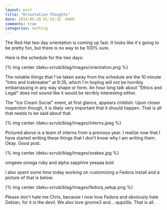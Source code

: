 ```yaml
---
layout: post
title: "Orientation Thoughts"
date: 2014-05-20 01:34:32 -0400
comments: true
categories: nothing
---
```

The Red Hat two day orientation is coming up fast. It looks like it's going to be pretty fun, but there is no way to be 100% sure.

Here is the schedule for the two days:

{% img center /deku-scrub/blag/images/orientation.png %}

The notable things that I've taken away from the schedule are the 10 minute "Intro and Icebreaker" at 9:35, which I'm hoping will not be horribly embarrassing in any way shape or form. An hour long talk about "Ethics and Legal" does not sound like it would be terribly interesting either.

The "Ice Cream Social" event, at first glance, appears childish. Upon closer inspection though, it is likely very important that it should happen. That is all that needs to be said about that.

{% img center /deku-scrub/blag/images/interns.jpeg %}

Pictured above is a team of interns from a previous year. I realize now that I have started writing these things that I don't know why I am writing them. Okay. Good post.

{% img center /deku-scrub/blag/images/snakes.jpg %}

omgeee omega ruby and alpha sapphire yeeaaa boiii

I also spent some time today working on customizing a Fedora install and a picture of that is below.

{% img center /deku-scrub/blag/images/fedora_setup.png %}

Please don't hate me Chris, because I now love Fedora and obviously hate Debian, for it is the devil. We also love gnome3 and... qupzilla. That is all.
